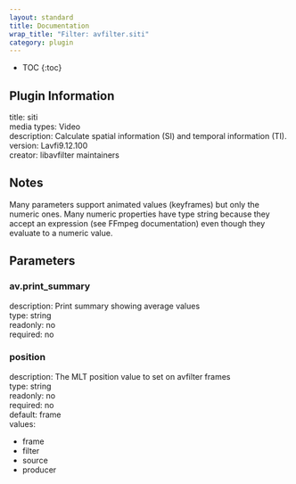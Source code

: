 ```yaml
---
layout: standard
title: Documentation
wrap_title: "Filter: avfilter.siti"
category: plugin
---
```

* TOC
{:toc}

## Plugin Information

title: siti  
media types:
Video  
description: Calculate spatial information (SI) and temporal information (TI).  
version: Lavfi9.12.100  
creator: libavfilter maintainers  

## Notes

Many parameters support animated values (keyframes) but only the numeric ones. Many numeric properties have type string because they accept an expression (see FFmpeg documentation) even though they evaluate to a numeric value.

## Parameters

### av.print_summary

  
description:
Print summary showing average values  
type: string  
readonly: no  
required: no  

### position

  
description:
The MLT position value to set on avfilter frames  
type: string  
readonly: no  
required: no  
default: frame  
values:  

* frame
* filter
* source
* producer

